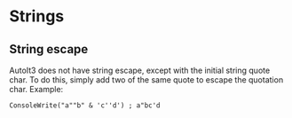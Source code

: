 # Strings

## String escape
AutoIt3 does not have string escape, except with the initial string quote char.
To do this, simply add two of the same quote to escape the quotation char.
Example:

```autoit
ConsoleWrite("a""b" & 'c''d') ; a"bc'd
```
